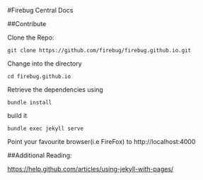 #Firebug Central Docs

##Contribute

Clone the Repo:

```
git clone https://github.com/firebug/firebug.github.io.git
```

Change into the directory

```
cd firebug.github.io
```
Retrieve the dependencies using

```
bundle install
```
build it

```
bundle exec jekyll serve
```
Point your favourite browser(i.e FireFox)  to http://localhost:4000

##Additional Reading:

https://help.github.com/articles/using-jekyll-with-pages/